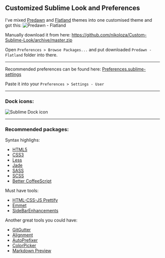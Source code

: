 Customized Sublime Look and Preferences
-------------

I've mixed [Predawn](https://github.com/jamiewilson/predawn) and [Flatland](https://github.com/thinkpixellab/flatland) themes into one customised theme and got this:
![Predawn - Flatland](http://f.cl.ly/items/3I2g2f3g3G282i2X1A2F/lTclJZws4ezepQjqLk3cgwbmZfO4sb3rUA8POGhOlD0.png)

Manually download it from here: https://github.com/nikoloza/Custom-Sublime-Look/archive/master.zip

Open `Preferences > Browse Packages...` and put downloaded `Predawn - Flatland` folder into there.

-------------

Recommended preferences can be found here:  [Preferences.sublime-settings](https://github.com/nikoloza/Custom-Sublime-Look/blob/master/Preferences.sublime-settings)

Paste it into your `Preferences > Settings - User`

-------------

### Dock icons:

![Sublime Dock icon](http://f.cl.ly/items/2S3f1x241h2S0J2j2M2z/FYwIg9VDlTnrn9R9X1FArQWd6eQqX_NDU08zsoS5lXE.png)

-------------

### Recommended packages:

Syntax highlighs:
* [HTML5](https://sublime.wbond.net/packages/HTML5)
* [CSS3](https://sublime.wbond.net/browse/authors/y0ssar1an)
* [Less](https://sublime.wbond.net/packages/LESS)
* [Jade](https://sublime.wbond.net/packages/Jade)
* [SASS](https://sublime.wbond.net/packages/Sass)
* [SCSS](https://sublime.wbond.net/packages/SCSS)
* [Better CoffeeScript](https://sublime.wbond.net/packages/Better%20CoffeeScript)

Must have tools:
* [HTML-CSS-JS Prettify](https://sublime.wbond.net/packages/HTML-CSS-JS%20Prettify)
* [Emmet](https://sublime.wbond.net/packages/Emmet)
* [SideBarEnhancements](https://sublime.wbond.net/packages/SideBarEnhancements)

Another great tools you could have:
* [GitGutter](https://sublime.wbond.net/packages/GitGutter)
* [Alignment](https://sublime.wbond.net/packages/Alignment)
* [AutoPrefixer](https://github.com/sindresorhus/sublime-autoprefixer)
* [ColorPicker](https://sublime.wbond.net/packages/ColorPicker)
* [Markdown Preview](https://sublime.wbond.net/packages/Markdown%20Preview)